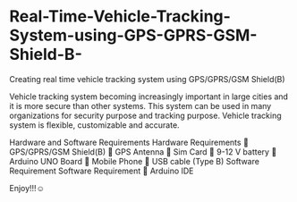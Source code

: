# Real-Time-Vehicle-Tracking-System-using-GPS-GPRS-GSM-Shield-B-
Creating real time vehicle tracking system using GPS/GPRS/GSM Shield(B)

Vehicle tracking system becoming increasingly important in large cities and it is more secure than other systems. This system can be used in many organizations for security purpose and tracking purpose. Vehicle tracking system is flexible, customizable and accurate. 


Hardware and Software Requirements
  Hardware Requirements
     GPS/GPRS/GSM Shield(B)
     GPS Antenna
     Sim Card
     9-12 V battery
     Arduino UNO Board
     Mobile Phone
     USB cable (Type B) Software Requirement
  Software Requirement
     Arduino IDE
    
    
Enjoy!!!☺️
